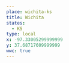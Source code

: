 ```yaml
---
place: wichita-ks
title: Wichita
states:
  - KS
type: local
x: -97.33005299999999
y: 37.68717609999999
wwc: true
---
```

